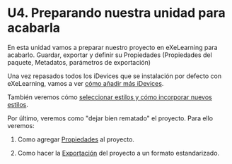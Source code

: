 
# U4. Preparando nuestra unidad para acabarla

En esta unidad vamos a preparar nuestro proyecto en eXeLearning para acabarlo. Guardar, exportar y definir su Propiedades (Propiedades del paquete, Metadatos, parámetros de exportación)

Una vez repasados todos los iDevices que se instalación por defecto con eXeLearning, vamos a ver [cómo añadir más iDevices](idevices.html).

También veremos cómo [seleccionar estilos y cómo incorporar nuevos estilos](estilos.html).

Por último, veremos como "dejar bien rematado" el proyecto. Para ello veremos:

1. Como agregar [Propiedades](propiedades__paquete.html) al proyecto.

2. Como hacer la [Exportación](propiedades__exportacin.html) del proyecto a un formato estandarizado.

 

